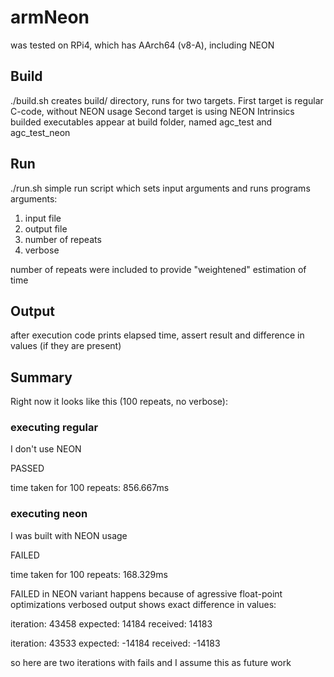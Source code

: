 # armNeon

was tested on RPi4, which has AArch64 (v8-A), including NEON

## Build
./build.sh
creates build/ directory, runs for two targets.
First target is regular C-code, without NEON usage
Second target is using NEON Intrinsics
builded executables appear at build folder, named agc_test and agc_test_neon

## Run
./run.sh
simple run script which sets input arguments and runs programs
arguments:
1. input file
2. output file
3. number of repeats
4. verbose

number of repeats were included to provide "weightened" estimation of time

## Output
after execution code prints elapsed time, assert result and  difference in values (if they are present)


## Summary
Right now it looks like this (100 repeats, no verbose):

### executing regular ###

I don't use NEON

PASSED

time taken for 100 repeats: 856.667ms

### executing neon ###

I was built with NEON usage

FAILED

time taken for 100 repeats: 168.329ms


FAILED in NEON variant happens because of agressive float-point optimizations
verbosed output shows exact difference in values:

iteration: 43458 expected: 14184 received: 14183

iteration: 43533 expected: -14184 received: -14183

so here are two iterations with fails and I assume this as future work
